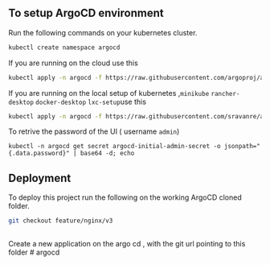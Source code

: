 
## To setup ArgoCD environment

Run the following commands on your kubernetes cluster. 

```bash
kubectl create namespace argocd
```
If you are running on the cloud use this 
```bash
kubectl apply -n argocd -f https://raw.githubusercontent.com/argoproj/argo-cd/stable/manifests/install.yaml
```
If you are running on the local setup of kubernetes ,`minikube` `rancher-desktop` `docker-desktop` `lxc-setup`use this 
```bash
kubectl apply -n argocd -f https://raw.githubusercontent.com/sravanre/argocd/main/argocd.yaml
```
To retrive the password of the UI ( username `admin`)
```
kubectl -n argocd get secret argocd-initial-admin-secret -o jsonpath="{.data.password}" | base64 -d; echo
```
## Deployment

To deploy this project run the following on the working ArgoCD 
cloned folder. 

```bash
git checkout feature/nginx/v3
  
```
Create a new application on the argo cd , with the git url pointing to this folder # argocd
